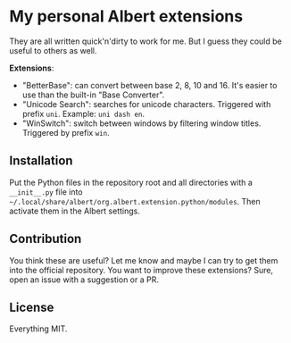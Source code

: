 # My personal Albert extensions

They are all written quick'n'dirty to work for me. But I guess they could be useful to others as well.

**Extensions**:
- "BetterBase": can convert between base 2, 8, 10 and 16. It's easier to use than the built-in "Base Converter".
- "Unicode Search": searches for unicode characters. Triggered with prefix `uni`. Example: `uni dash en`.
- "WinSwitch": switch between windows by filtering window titles. Triggered by prefix `win`.


## Installation

Put the Python files in the repository root and all directories with a `__init__.py` file into `~/.local/share/albert/org.albert.extension.python/modules`. Then activate them in the Albert settings.


## Contribution

You think these are useful? Let me know and maybe I can try to get them into the official repository. You want to improve these extensions? Sure, open an issue with a suggestion or a PR.

## License

Everything MIT.
